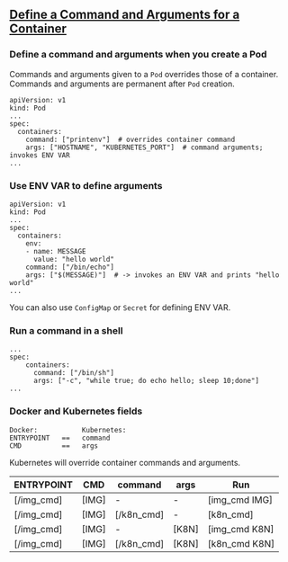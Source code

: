 ## [Define a Command and Arguments for a Container](https://kubernetes.io/docs/tasks/inject-data-application/define-command-argument-container/)

### Define a command and arguments when you create a Pod

Commands and arguments given to a `Pod` overrides those of a container.  
Commands and arguments are permanent after `Pod` creation.  

```
apiVersion: v1
kind: Pod
...
spec:
  containers:
    command: ["printenv"]  # overrides container command
    args: ["HOSTNAME", "KUBERNETES_PORT"]  # command arguments; invokes ENV VAR
...
```


### Use ENV VAR to define arguments

```
apiVersion: v1
kind: Pod
...
spec:
  containers:
    env:
    - name: MESSAGE
      value: "hello world"
    command: ["/bin/echo"]
    args: ["$(MESSAGE)"]  # -> invokes an ENV VAR and prints "hello world"
...
```

You can also use `ConfigMap` or `Secret` for defining ENV VAR.  

### Run a command in a shell

```
...
spec:
    containers:
      command: ["/bin/sh"]
      args: ["-c", "while true; do echo hello; sleep 10;done"]
...
```

### Docker and Kubernetes fields

```
Docker:           Kubernetes:
ENTRYPOINT   ==   command
CMD          ==   args
```

Kubernetes will override container commands and arguments.  

| ENTRYPOINT | CMD | command  | args | Run     |
|------------------|-----------|--------------|----------|-----------------|
| \[/img_cmd\]     | \[IMG\]   | -            | -        | \[img_cmd IMG\] |
| \[/img_cmd\]     | \[IMG\]   | \[/k8n_cmd\] | -        | \[k8n_cmd\]     |
| \[/img_cmd\]     | \[IMG\]   | -            | \[K8N\]  | \[img_cmd K8N\] |
| \[/img_cmd\]     | \[IMG\]   | \[/k8n_cmd\] | \[K8N\]  | \[k8n_cmd K8N\] |

